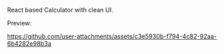 React based Calculator with clean UI.

Preview: 



https://github.com/user-attachments/assets/c3e5930b-f794-4c82-92aa-6b4282e98b3a

